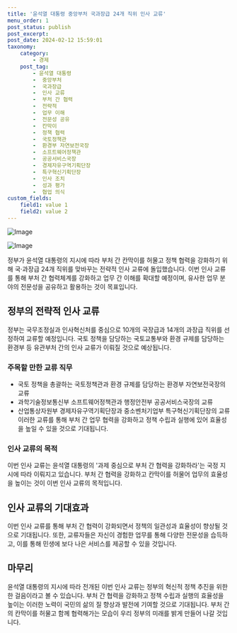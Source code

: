 ```yaml
---
title: '윤석열 대통령 중앙부처 국과장급 24개 직위 인사 교류'
menu_order: 1
post_status: publish
post_excerpt: 
post_date: 2024-02-12 15:59:01
taxonomy:
    category:
        - 경제
    post_tag:
        - 윤석열 대통령
        -  중앙부처
        -  국과장급
        -  인사 교류
        -  부처 간 협력
        -  전략적
        -  업무 이해
        -  전문성 공유
        -  칸막이
        -  정책 협력
        -  국토정책관
        -  환경부 자연보전국장
        -  소프트웨어정책관
        -  공공서비스국장
        -  경제자유구역기획단장
        -  특구혁신기획단장
        -  인사 조치
        -  성과 평가
        -  협업 의식
custom_fields:
    field1: value 1
    field2: value 2
---
```


![Image](https://imgnews.pstatic.net/image/366/2024/02/12/0000969830_001_20240212140801429.jpg?type=w647)

![Image](https://imgnews.pstatic.net/image/366/2024/02/12/0000969830_002_20240212140802920.jpg?type=w647)

정부가 윤석열 대통령의 지시에 따라 부처 간 칸막이를 허물고 정책 협력을 강화하기 위해 국·과장급 24개 직위를 맞바꾸는 전략적 인사 교류에 돌입했습니다. 이번 인사 교류를 통해 부처 간 협력체계를 강화하고 업무 간 이해를 확대할 예정이며, 유사한 업무 분야의 전문성을 공유하고 활용하는 것이 목표입니다.
## 정부의 전략적 인사 교류
정부는 국무조정실과 인사혁신처를 중심으로 10개의 국장급과 14개의 과장급 직위를 선정하여 교류할 예정입니다. 국토 정책을 담당하는 국토교통부와 환경 규제를 담당하는 환경부 등 유관부처 간의 인사 교류가 이뤄질 것으로 예상됩니다.
### 주목할 만한 교류 직무
- 국토 정책을 총괄하는 국토정책관과 환경 규제를 담당하는 환경부 자연보전국장의 교류
- 과학기술정보통신부 소프트웨어정책관과 행정안전부 공공서비스국장의 교류
- 산업통상자원부 경제자유구역기획단장과 중소벤처기업부 특구혁신기획단장의 교류
이러한 교류를 통해 부처 간 업무 협력을 강화하고 정책 수립과 실행에 있어 효율성을 높일 수 있을 것으로 기대됩니다.
### 인사 교류의 목적
이번 인사 교류는 윤석열 대통령의 '과제 중심으로 부처 간 협력을 강화하라'는 국정 지시에 따라 이뤄지고 있습니다. 부처 간 협력을 강화하고 칸막이를 허물어 업무의 효율성을 높이는 것이 이번 인사 교류의 목적입니다.
## 인사 교류의 기대효과
이번 인사 교류를 통해 부처 간 협력이 강화되면서 정책의 일관성과 효율성이 향상될 것으로 기대됩니다. 또한, 교류자들은 자신이 경험한 업무를 통해 다양한 전문성을 습득하고, 이를 통해 민생에 보다 나은 서비스를 제공할 수 있을 것입니다.
## 마무리
윤석열 대통령의 지시에 따라 전개된 이번 인사 교류는 정부의 혁신적 정책 추진을 위한 한 걸음이라고 볼 수 있습니다. 부처 간 협력을 강화하고 정책 수립과 실행의 효율성을 높이는 이러한 노력이 국민의 삶의 질 향상과 발전에 기여할 것으로 기대됩니다. 부처 간의 칸막이를 허물고 함께 협력해가는 모습이 우리 정부의 미래를 밝게 만들어 나갈 것입니다.
